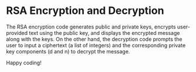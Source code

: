 # RSA Encryption and Decryption

The RSA encryption code generates public and private keys, encrypts user-provided text using the public key, and displays the encrypted message along with the keys.
On the other hand, the decryption code prompts the user to input a ciphertext (a list of integers) and the corresponding private key components (d and n) to decrypt the message.

Happy coding!
